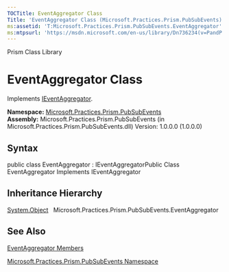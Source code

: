 ```yaml
---
TOCTitle: EventAggregator Class
Title: 'EventAggregator Class (Microsoft.Practices.Prism.PubSubEvents)'
ms:assetid: 'T:Microsoft.Practices.Prism.PubSubEvents.EventAggregator'
ms:mtpsurl: 'https://msdn.microsoft.com/en-us/library/Dn736234(v=PandP.50)'
---
```


Prism Class Library

EventAggregator Class
=====================

Implements [IEventAggregator](https://msdn.microsoft.com/library/microsoft.practices.prism.pubsubevents.ieventaggregator).

**Namespace:** [Microsoft.Practices.Prism.PubSubEvents](https://msdn.microsoft.com/library/microsoft.practices.prism.pubsubevents)
**Assembly:** Microsoft.Practices.Prism.PubSubEvents (in Microsoft.Practices.Prism.PubSubEvents.dll) Version: 1.0.0.0 (1.0.0.0)

## Syntax


public class EventAggregator : IEventAggregatorPublic Class EventAggregator Implements IEventAggregator

Inheritance Hierarchy
---------------------

<span id="familyToggle"></span>[System.Object](http://msdn.microsoft.com/en-us/library/e5kfa45b)
  Microsoft.Practices.Prism.PubSubEvents.EventAggregator

See Also
--------


[EventAggregator Members](https://msdn.microsoft.com/allmembers.t:microsoft.practices.prism.pubsubevents.eventaggregator)

[Microsoft.Practices.Prism.PubSubEvents Namespace](https://msdn.microsoft.com/library/microsoft.practices.prism.pubsubevents)
